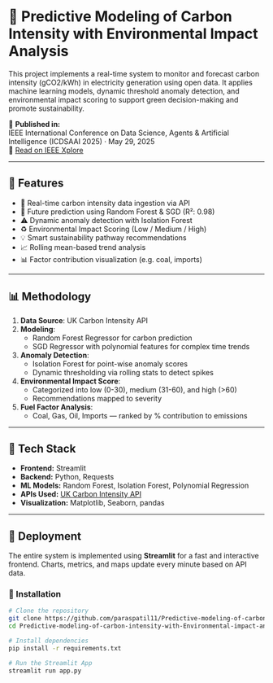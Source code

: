 # 🔋 Predictive Modeling of Carbon Intensity with Environmental Impact Analysis

This project implements a real-time system to monitor and forecast carbon intensity (gCO2/kWh) in electricity generation using open data. It applies machine learning models, dynamic threshold anomaly detection, and environmental impact scoring to support green decision-making and promote sustainability.

📄 **Published in:**  
IEEE International Conference on Data Science, Agents & Artificial Intelligence (ICDSAAI 2025) · May 29, 2025  
🔗 [Read on IEEE Xplore](https://ieeexplore.ieee.org/document/11011703)

---

## 🧠 Features

- 📡 Real-time carbon intensity data ingestion via API  
- 🔮 Future prediction using Random Forest & SGD (R²: 0.98)  
- ⚠️ Dynamic anomaly detection with Isolation Forest  
- ♻️ Environmental Impact Scoring (Low / Medium / High)  
- 💡 Smart sustainability pathway recommendations  
- 📈 Rolling mean-based trend analysis  
- 📊 Factor contribution visualization (e.g. coal, imports)  

---

## 📊 Methodology

1. **Data Source**: UK Carbon Intensity API 
2. **Modeling**:
   - Random Forest Regressor for carbon prediction  
   - SGD Regressor with polynomial features for complex time trends  
3. **Anomaly Detection**:
   - Isolation Forest for point-wise anomaly scores  
   - Dynamic thresholding via rolling stats to detect spikes  
4. **Environmental Impact Score**:
   - Categorized into low (0-30), medium (31-60), and high (>60)  
   - Recommendations mapped to severity  
5. **Fuel Factor Analysis**:
   - Coal, Gas, Oil, Imports — ranked by % contribution to emissions  

---

## 🧠 Tech Stack

- **Frontend:** Streamlit  
- **Backend:** Python, Requests  
- **ML Models:** Random Forest, Isolation Forest, Polynomial Regression  
- **APIs Used:** [UK Carbon Intensity API](https://carbon-intensity.github.io/)  
- **Visualization:** Matplotlib, Seaborn, pandas  

---

## 🚀 Deployment

The entire system is implemented using **Streamlit** for a fast and interactive frontend. Charts, metrics, and maps update every minute based on API data.

### 🔄 Installation

```bash
# Clone the repository
git clone https://github.com/paraspatil11/Predictive-modeling-of-carbon-intensity-with-Environmental-impact-analysis.git
cd Predictive-modeling-of-carbon-intensity-with-Environmental-impact-analysis

# Install dependencies
pip install -r requirements.txt

# Run the Streamlit App
streamlit run app.py
